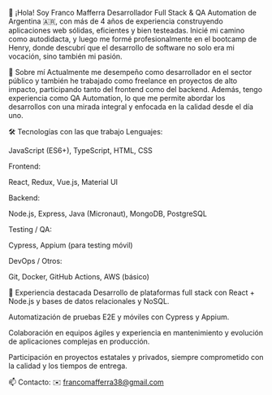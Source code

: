 👋 ¡Hola! Soy Franco Mafferra
Desarrollador Full Stack & QA Automation de Argentina 🇦🇷, con más de 4 años de experiencia construyendo aplicaciones web sólidas, eficientes y bien testeadas. Inicié mi camino como autodidacta, y luego me formé profesionalmente en el bootcamp de Henry, donde descubrí que el desarrollo de software no solo era mi vocación, sino también mi pasión.

💼 Sobre mí
Actualmente me desempeño como desarrollador en el sector público y también he trabajado como freelance en proyectos de alto impacto, participando tanto del frontend como del backend. Además, tengo experiencia como QA Automation, lo que me permite abordar los desarrollos con una mirada integral y enfocada en la calidad desde el día uno.

🛠️ Tecnologías con las que trabajo
Lenguajes:

JavaScript (ES6+), TypeScript, HTML, CSS

Frontend:

React, Redux, Vue.js, Material UI

Backend:

Node.js, Express, Java (Micronaut), MongoDB, PostgreSQL

Testing / QA:

Cypress, Appium (para testing móvil)

DevOps / Otros:

Git, Docker, GitHub Actions, AWS (básico)

🚀 Experiencia destacada
Desarrollo de plataformas full stack con React + Node.js y bases de datos relacionales y NoSQL.

Automatización de pruebas E2E y móviles con Cypress y Appium.

Colaboración en equipos ágiles y experiencia en mantenimiento y evolución de aplicaciones complejas en producción.

Participación en proyectos estatales y privados, siempre comprometido con la calidad y los tiempos de entrega.

📫 Contacto:
✉️ francomafferra38@gmail.com
<!--
**FrancoMafferra/FrancoMafferra** is a ✨ _special_ ✨ repository because its `README.md` (this file) appears on your GitHub profile.

Here are some ideas to get you started:

- 🔭 I’m currently working on ...
- 🌱 I’m currently learning ...
- 👯 I’m looking to collaborate on ...
- 🤔 I’m looking for help with ...
- 💬 Ask me about ...
- 📫 How to reach me: ...
- 😄 Pronouns: ...
- ⚡ Fun fact: ...
-->
